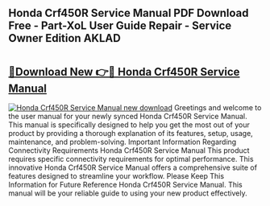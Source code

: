 ## Honda Crf450R Service Manual PDF Download Free - Part-XoL User Guide Repair - Service Owner Edition AKLAD

# <h2><a href="http://bc21229.oget.top/?id=Honda+Crf450R+Service+Manual">🔗Download New 👉🔴 Honda Crf450R Service Manual</a></h2>

[![Honda Crf450R Service Manual new download](https://i.imgur.com/5g1atiW.png)](http://bc21229.oget.top/?id=Honda+Crf450R+Service+Manual)
Greetings and welcome to the user manual for your newly synced Honda Crf450R Service Manual. This manual is specifically designed to help you get the most out of your product by providing a thorough explanation of its features, setup, usage, maintenance, and problem-solving. Important Information Regarding Connectivity Requirements Honda Crf450R Service Manual This product requires specific connectivity requirements for optimal performance. This innovative Honda Crf450R Service Manual offers a comprehensive suite of features designed to streamline your workflow. Please Keep This Information for Future Reference Honda Crf450R Service Manual. This manual will be your reliable guide to using your new product effectively.
